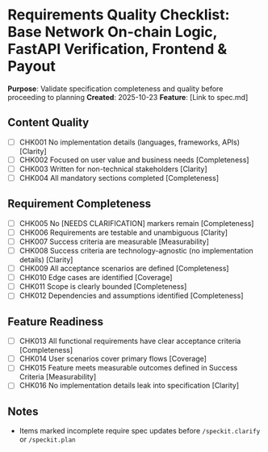 # Requirements Quality Checklist: Base Network On-chain Logic, FastAPI Verification, Frontend & Payout

**Purpose**: Validate specification completeness and quality before proceeding to planning
**Created**: 2025-10-23
**Feature**: [Link to spec.md]

## Content Quality

- [ ] CHK001 No implementation details (languages, frameworks, APIs) [Clarity]
- [ ] CHK002 Focused on user value and business needs [Completeness]
- [ ] CHK003 Written for non-technical stakeholders [Clarity]
- [ ] CHK004 All mandatory sections completed [Completeness]

## Requirement Completeness

- [ ] CHK005 No [NEEDS CLARIFICATION] markers remain [Completeness]
- [ ] CHK006 Requirements are testable and unambiguous [Clarity]
- [ ] CHK007 Success criteria are measurable [Measurability]
- [ ] CHK008 Success criteria are technology-agnostic (no implementation details) [Clarity]
- [ ] CHK009 All acceptance scenarios are defined [Completeness]
- [ ] CHK010 Edge cases are identified [Coverage]
- [ ] CHK011 Scope is clearly bounded [Completeness]
- [ ] CHK012 Dependencies and assumptions identified [Completeness]

## Feature Readiness

- [ ] CHK013 All functional requirements have clear acceptance criteria [Completeness]
- [ ] CHK014 User scenarios cover primary flows [Coverage]
- [ ] CHK015 Feature meets measurable outcomes defined in Success Criteria [Measurability]
- [ ] CHK016 No implementation details leak into specification [Clarity]

## Notes

- Items marked incomplete require spec updates before `/speckit.clarify` or `/speckit.plan`
